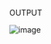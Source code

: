 OUTPUT

![image](https://github.com/Sahil9425/Traffic_light_controller/assets/132200377/ff3a78a0-2af4-4253-9c9b-81eb06335de8)
